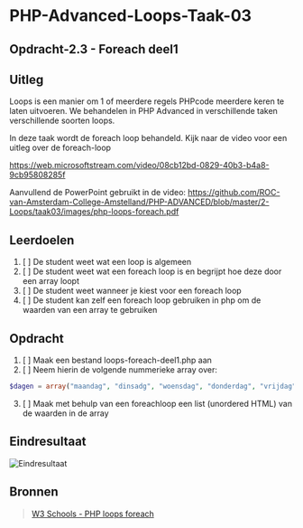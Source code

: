 # PHP-Advanced-Loops-Taak-03


## Opdracht-2.3 - Foreach deel1


## Uitleg

Loops is een manier om 1 of meerdere regels PHPcode meerdere keren te laten uitvoeren. We behandelen in PHP Advanced in verschillende taken verschillende soorten loops. 

In deze taak wordt de foreach loop behandeld. Kijk naar de video voor een uitleg over de foreach-loop

https://web.microsoftstream.com/video/08cb12bd-0829-40b3-b4a8-9cb95808285f

Aanvullend de PowerPoint gebruikt in de video:
https://github.com/ROC-van-Amsterdam-College-Amstelland/PHP-ADVANCED/blob/master/2-Loops/taak03/images/php-loops-foreach.pdf

## Leerdoelen

1. [ ] De student weet wat een loop is algemeen
2. [ ] De student weet wat een foreach loop is en begrijpt hoe deze door een array loopt
3. [ ] De student weet wanneer je kiest voor een foreach loop
4. [ ] De student kan zelf een foreach loop gebruiken in php om de waarden van een array te gebruiken


## Opdracht

1. [ ] Maak een bestand loops-foreach-deel1.php aan
2. [ ] Neem hierin de volgende nummerieke array over:

```php
$dagen = array("maandag", "dinsadg", "woensdag", "donderdag", "vrijdag", "zaterdag", "zondag");

```
3. [ ] Maak met behulp van een foreachloop een list (unordered HTML) van de waarden in de array


## Eindresultaat

![Eindresultaat](https://github.com/ROC-van-Amsterdam-College-Amstelland/PHP-ADVANCED/blob/master/2-Loops/taak03/images/resultaat.png)

## Bronnen
> [W3 Schools - PHP loops foreach](https://www.w3schools.com/php/php_looping_foreach.asp)




<!--- ------------ DIT COMMENTAAR LATEN STAAN AUB ------------
------------------ ------------------------------ ------------
------------------ eagle ref:89210684
------------------ ------------------------------ ------------
------------------ DIT COMMENTAAR LATEN STAAN AUB -------- -->